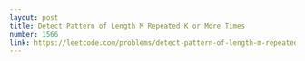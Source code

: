 ```yaml
---
layout: post
title: Detect Pattern of Length M Repeated K or More Times
number: 1566
link: https://leetcode.com/problems/detect-pattern-of-length-m-repeated-k-or-more-times
---
```


